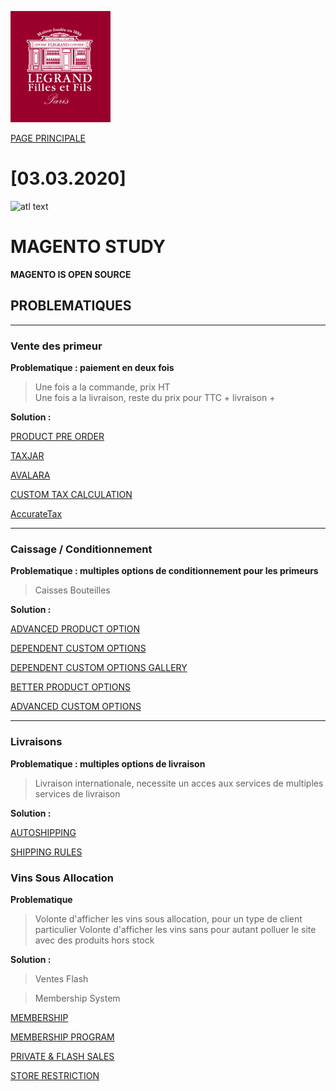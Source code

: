
![alt text](./img/logo.png)

[PAGE PRINCIPALE](https://github.com/wSzki/legrand)


# [03.03.2020]

![atl text](https://www.nchannel.com/wp-content/uploads/2012/10/Magento-Go.gif)  

# MAGENTO STUDY

**MAGENTO IS OPEN SOURCE**

## PROBLEMATIQUES

---

### Vente des primeur

**Problematique : paiement en deux fois**
> Une fois a la commande, prix HT  
> Une fois a la livraison, reste du prix pour TTC + livraison + 

**Solution :**

[PRODUCT PRE ORDER](https://marketplace.magento.com/webkul-pre-order.html)

[TAXJAR](https://marketplace.magento.com/taxjar-module-taxjar.html)

[AVALARA](https://marketplace.magento.com/astound-onepica-avatax.html)

[CUSTOM TAX CALCULATION](https://marketplace.magento.com/ank-customtax.html)

[AccurateTax](https://marketplace.magento.com/accuratetax-tax.html)

---

### Caissage / Conditionnement

**Problematique : multiples options de conditionnement pour les primeurs**
> Caisses
> Bouteilles

**Solution :**

[ADVANCED PRODUCT OPTION](https://marketplace.magento.com/mageworx-mageworx-advancedproductoptions.html)

[DEPENDENT CUSTOM OPTIONS](https://marketplace.magento.com/pektsekye-dependent-custom-options.html)

[DEPENDENT CUSTOM OPTIONS GALLERY](https://marketplace.magento.com/pektsekye-module-option-extended.html)

[BETTER PRODUCT OPTIONS](https://marketplace.magento.com/mageplaza-module-better-product-options.html)

[ADVANCED CUSTOM OPTIONS](https://marketplace.magento.com/mage-delight-customoptions.html)



---

### Livraisons 

**Problematique : multiples options de livraison**
> Livraison internationale, necessite un acces aux services de multiples services de livraison

**Solution :**

[AUTOSHIPPING](https://marketplace.magento.com/amasty-extension-auto-shipping.html)

[SHIPPING RULES](https://marketplace.magento.com/amasty-extension-shipping-rules.html)
### Vins Sous Allocation

**Problematique**
> Volonte d'afficher les vins sous allocation, pour un type de client particulier
> Volonte d'afficher les vins sans pour autant polluer le site avec des produits hors stock

**Solution :**

> Ventes Flash  

> Membership System

[MEMBERSHIP](https://marketplace.magento.com/magefox-membership.html)

[MEMBERSHIP PROGRAM](https://marketplace.magento.com/magenest-membership.html)

[PRIVATE & FLASH SALES](https://marketplace.magento.com/plumrocket-plumrocket-privatesales.html)

[STORE RESTRICTION](https://marketplace.magento.com/magepsycho-magento2-storerestrictionpro.html)